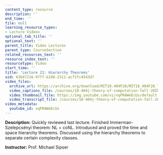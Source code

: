 ```yaml
---
content_type: resource
description: ''
end_time: ''
file: null
learning_resource_types:
- Lecture Videos
optional_tab_title: ''
optional_text: ''
parent_title: Video Lectures
parent_type: CourseSection
related_resources_text: ''
resource_index_text: ''
resourcetype: Video
start_time: ''
title: 'Lecture 21: Hierarchy Theorems'
uid: 63b47216-97ff-b188-2311-acf2fc4543d7
video_files:
  archive_url: https://archive.org/download/MIT18.404F20/MIT18_404F20_lec21_300k.mp4
  video_captions_file: /courses/18-404j-theory-of-computation-fall-2020/fcaaf51962145ac0abfd05dddd2b703a_vqFRAWeEcUs.vtt
  video_thumbnail_file: https://img.youtube.com/vi/vqFRAWeEcUs/default.jpg
  video_transcript_file: /courses/18-404j-theory-of-computation-fall-2020/5f10f0b037667fb9a9eda63833093400_vqFRAWeEcUs.pdf
video_metadata:
  youtube_id: vqFRAWeEcUs
---
```


**Description:** Quickly reviewed last lecture. Finished Immerman-Szelepcsényi theorem: NL = coNL. Introduced and proved the time and space hierarchy theorems. Discussed using the hierarchy theorems to separate certain complexity classes.

**Instructor:** Prof. Michael Sipser